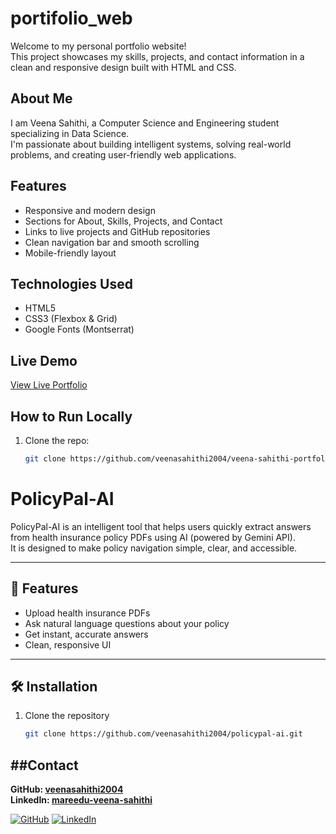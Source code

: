 # portifolio_web
Welcome to my personal portfolio website!  
This project showcases my skills, projects, and contact information in a clean and responsive design built with HTML and CSS.

## About Me
I am Veena Sahithi, a Computer Science and Engineering student specializing in Data Science.  
I'm passionate about building intelligent systems, solving real-world problems, and creating user-friendly web applications.

## Features
- Responsive and modern design
- Sections for About, Skills, Projects, and Contact
- Links to live projects and GitHub repositories
- Clean navigation bar and smooth scrolling
- Mobile-friendly layout

## Technologies Used
- HTML5
- CSS3 (Flexbox & Grid)
- Google Fonts (Montserrat)

## Live Demo
[View Live Portfolio](https://policypal-ai-j7avdpnfmwpejzrre8var7.streamlit.app/) 

## How to Run Locally
1. Clone the repo:
   ```bash
   git clone https://github.com/veenasahithi2004/veena-sahithi-portfolio.git
# PolicyPal-AI

PolicyPal-AI is an intelligent tool that helps users quickly extract answers from health insurance policy PDFs using AI (powered by Gemini API).  
It is designed to make policy navigation simple, clear, and accessible.

---

## 🚀 Features
- Upload health insurance PDFs
- Ask natural language questions about your policy
- Get instant, accurate answers
- Clean, responsive UI



---

## 🛠️ Installation

1. Clone the repository  
   ```bash
   git clone https://github.com/veenasahithi2004/policypal-ai.git

##Contact
---
**GitHub: [veenasahithi2004](https://github.com/veenasahithi2004)  
LinkedIn: [mareedu-veena-sahithi](https://www.linkedin.com/in/mareedu-veena-sahithi-316aa0331/)**

[![GitHub](https://img.shields.io/badge/GitHub-veenasahithi2004-black?logo=github)](https://github.com/veenasahithi2004)
[![LinkedIn](https://img.shields.io/badge/LinkedIn-mareedu--veena--sahithi-blue?logo=linkedin)](https://www.linkedin.com/in/mareedu-veena-sahithi-316aa0331/)
